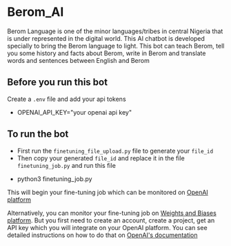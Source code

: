 # Berom_AI

Berom Language is one of the minor languages/tribes in central Nigeria that is under represented in the digital world. This AI chatbot is developed specially to bring the Berom language to light. This bot can teach Berom, tell you some history and facts about Berom, write in Berom and translate words and sentences between English and Berom

## Before you run this bot

Create a `.env` file and add your api tokens

- OPENAI_API_KEY="your openai api key"

## To run the bot

- First run the `finetuning_file_upload.py` file to generate your `file_id`
- Then copy your generated `file_id` and replace it in the file `finetuning_job.py` and run this file

* python3 finetuning_job.py

This will begin your fine-tuning job which can be monitored on [OpenAI platform](https://platform.openai.com/finetune/ftjob-GGaxIRVupBuKUygfmCAw1iAK?filter=all)

Alternatively, you can monitor your fine-tuning job on [Weights and Biases platform](wandb.ai). But you first need to create an account, create a project, get an API key which you will integrate on your OpenAI platform. You can see detailed instructions on how to do that on [OpenAI's documentation](https://platform.openai.com/docs/guides/fine-tuning/fine-tuning-integrations)
